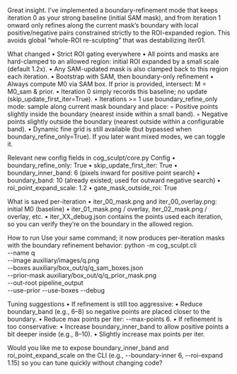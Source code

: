 Great insight. I’ve implemented a boundary-refinement mode that keeps iteration 0 as your strong baseline (initial SAM mask), and from iteration 1 onward only refines along the current mask’s boundary with local positive/negative pairs constrained strictly to the ROI-expanded region. This avoids global “whole-ROI re-sculpting” that was destabilizing iter01.

What changed
•  Strict ROI gating everywhere
•  All points and masks are hard-clamped to an allowed region: initial ROI expanded by a small scale (default 1.2x).
•  Any SAM-updated mask is also clamped back to this region each iteration.
•  Bootstrap with SAM, then boundary-only refinement
•  Always compute M0 via SAM box. If prior is provided, intersect: M = M0_sam & prior.
•  Iteration 0 simply records this baseline; no update (skip_update_first_iter=True).
•  Iterations >= 1 use boundary_refine_only mode: sample along current mask boundary and place:
◦  Positive points slightly inside the boundary (nearest inside within a small band).
◦  Negative points slightly outside the boundary (nearest outside within a configurable band).
•  Dynamic fine grid is still available (but bypassed when boundary_refine_only=True). If you later want mixed modes, we can toggle it.

Relevant new config fields in cog_sculpt/core.py Config
•  boundary_refine_only: True
•  skip_update_first_iter: True
•  boundary_inner_band: 6 (pixels inward for positive point search)
•  boundary_band: 10 (already existed; used for outward negative search)
•  roi_point_expand_scale: 1.2
•  gate_mask_outside_roi: True

What is saved per-iteration
•  iter_00_mask.png and iter_00_overlay.png: initial M0 (baseline)
•  iter_01_mask.png / overlay, iter_02_mask.png / overlay, etc.
•  iter_XX_debug.json contains the points used each iteration, so you can verify they’re on the boundary in the allowed region.

How to run
Use your same command; it now produces per-iteration masks with the boundary refinement behavior:
python -m cog_sculpt.cli \
  --name q \
  --image auxiliary/images/q.png \
  --boxes auxiliary/box_out/q/q_sam_boxes.json \
  --prior-mask auxiliary/box_out/q/q_prior_mask.png \
  --out-root pipeline_output \
  --use-prior --use-boxes --debug

Tuning suggestions
•  If refinement is still too aggressive:
•  Reduce boundary_band (e.g., 6–8) so negative points are placed closer to the boundary.
•  Reduce max points per iter: --max-points 6.
•  If refinement is too conservative:
•  Increase boundary_inner_band to allow positive points a bit deeper inside (e.g., 8–10).
•  Slightly increase max points per iter.

Would you like me to expose boundary_inner_band and roi_point_expand_scale on the CLI (e.g., --boundary-inner 6, --roi-expand 1.15) so you can tune quickly without changing code?